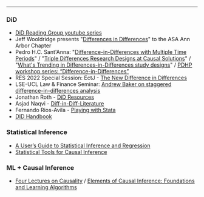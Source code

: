 

---



### DiD

- [DiD Reading Group youtube series](https://www.youtube.com/playlist?list=PLVObvb_htcuBt8mV9yNagt7hK9FL5KXeE)
- Jeff Wooldridge presents "[Differences in Differences](https://www.youtube.com/watch?v=q7fpkYcUu1g)" to the ASA Ann Arbor Chapter
- Pedro H.C. Sant'Anna: "[Difference-in-Differences with Multiple Time Periods](https://www.youtube.com/watch?v=VLviaylakAo)" / "[Triple Differences Research Designs at Causal Solutions](https://www.youtube.com/watch?v=LTuBEwASEJQ)" / "[What's Trending in Differences-in-Differences study designs](https://www.youtube.com/watch?v=Jyat3OZLyRc)" / [PDHP workshop series: “Difference-in-Differences”](https://umich.zoom.us/rec/play/lWbASJGhnl6JTrmwKMp24K1mKC0D4hUpUmH_2FwtN-oezqlh389XysePdyvoI4o8l9g8DLVUuvSnktpi.phbzTEK-QN02r_ek?continueMode=true&_x_zm_rtaid=B_OAF47vQPixJs-eMXNFPg.1675638136968.dd9c1d27c2e3fa8bf0930c863650dc18&_x_zm_rhtaid=515)
- RES 2022 Special Session: EctJ - [The New Difference in Differences](https://www.youtube.com/watch?v=hDSZX_PCK0M)
- LSE-UCL Law & Finance Seminar: [Andrew Baker on staggered difference-in-differences analysis](https://www.youtube.com/watch?v=l1FLtTcpch0)
- Jonathan Roth - [DiD Resources](https://www.jonathandroth.com/did-resources/)
- Asjad Naqvi - [Diff-in-Diff-Literature](https://asjadnaqvi.github.io/DiD/)
- Fernando Rios-Avila - [Playing with Stata](https://friosavila.github.io/playingwithstata/index.html)
- [DID Handbook](https://github.com/IanHo2019/DID_Handbook)



### Statistical Inference

- [A User’s Guide to Statistical Inference and Regression](https://mattblackwell.github.io/gov2002-book/)
- [Statistical Tools for Causal Inference](https://chabefer.github.io/STCI/)



### ML + Causal Inference

- [Four Lectures on Causality](https://stat.mit.edu/news/four-lectures-causality/) / [Elements of Causal Inference: Foundations and Learning Algorithms](https://mitp-content-server.mit.edu/books/content/sectbyfn?collid=books_pres_0&id=11283&fn=11283.pdf)
